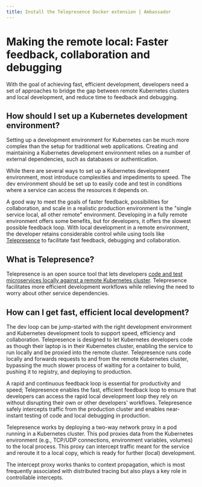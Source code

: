 ```yaml
---
title: Install the Telepresence Docker extension | Ambassador 
---
```

# Making the remote local: Faster feedback, collaboration and debugging

With the goal of achieving fast, efficient development, developers need a set of approaches to bridge the gap between remote Kubernetes clusters and local development, and reduce time to feedback and debugging.

## How should I set up a Kubernetes development environment?

Setting up a development environment for Kubernetes can be much more complex than the setup for traditional web applications. Creating and maintaining a Kubernetes development environment relies on a number of external dependencies, such as databases or authentication.

While there are several ways to set up a Kubernetes development environment, most introduce complexities and impediments to speed. The dev environment should be set up to easily code and test in conditions where a service can access the resources it depends on.

A good way to meet the goals of faster feedback, possibilities for collaboration, and scale in a realistic production environment is the "single service local, all other remote" environment. Developing in a fully remote environment offers some benefits, but for developers, it offers the slowest possible feedback loop. With local development in a remote environment, the developer retains considerable control while using tools like [Telepresence](../quick-start.md) to facilitate fast feedback, debugging and collaboration.

## What is Telepresence?

Telepresence is an open source tool that lets developers [code and test microservices locally against a remote Kubernetes cluster](../quick-start.md). Telepresence facilitates more efficient development workflows while relieving the need to worry about other service dependencies.

## How can I get fast, efficient local development?

The dev loop can be jump-started with the right development environment and Kubernetes development tools to support speed, efficiency and collaboration. Telepresence is designed to let Kubernetes developers code as though their laptop is in their Kubernetes cluster, enabling the service to run locally and be proxied into the remote cluster. Telepresence runs code locally and forwards requests to and from the remote Kubernetes cluster, bypassing the much slower process of waiting for a container to build, pushing it to registry, and deploying to production.

A rapid and continuous feedback loop is essential for productivity and speed; Telepresence enables the fast, efficient feedback loop to ensure that developers can access the rapid local development loop they rely on without disrupting their own or other developers' workflows. Telepresence safely intercepts traffic from the production cluster and enables near-instant testing of code and local debugging in production.

Telepresence works by deploying a two-way network proxy in a pod running in a Kubernetes cluster. This pod proxies data from the Kubernetes environment (e.g., TCP/UDP connections, environment variables, volumes) to the local process. This proxy can intercept traffic meant for the service and reroute it to a local copy, which is ready for further (local) development.

The intercept proxy works thanks to context propagation, which is most frequently associated with distributed tracing but also plays a key role in controllable intercepts.
